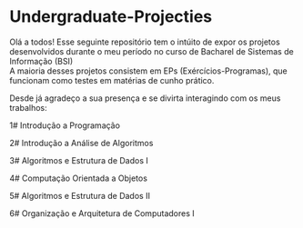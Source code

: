# Undergraduate-Projecties

Olá a todos!
Esse seguinte repositório tem o intúito de expor os projetos desenvolvidos durante o meu período no curso de Bacharel de Sistemas de Informação (BSI)<br>
A maioria desses projetos consistem em EPs (Exércícios-Programas), que funcionam como testes em matérias de cunho prático.<br>

Desde já agradeço a sua presença e se divirta interagindo com os meus trabalhos:

1# Introdução a Programação
<br>

2# Introdução a Análise de Algoritmos
<br>

3# Algoritmos e Estrutura de Dados I
<br>

4# Computação Orientada a Objetos
<br>

5# Algoritmos e Estrutura de Dados II
<br>

6# Organização e Arquitetura de Computadores I
